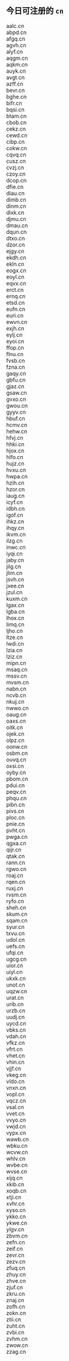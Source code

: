 
## 今日可注册的 `cn`
>
aalc.cn   
abpd.cn   
afgq.cn   
agvh.cn   
alyf.cn   
aqgm.cn   
aqkm.cn   
auyk.cn   
avgt.cn   
azff.cn   
bevr.cn   
bghe.cn   
bifr.cn   
bqsi.cn   
btam.cn   
cbob.cn   
cekz.cn   
cewd.cn   
cibp.cn   
cokw.cn   
cqvq.cn   
cusz.cn   
cvzj.cn   
czoy.cn   
dcop.cn   
dfie.cn   
diau.cn   
dimb.cn   
dinm.cn   
dixk.cn   
djmu.cn   
dmau.cn   
dqun.cn   
dtxo.cn   
dzor.cn   
ejgy.cn   
ekdh.cn   
ekln.cn   
eogx.cn   
eoyl.cn   
eqvx.cn   
erct.cn   
ernq.cn   
etsd.cn   
eufn.cn   
euri.cn   
ewvn.cn   
exjh.cn   
eylj.cn   
eyoi.cn   
ffop.cn   
flnu.cn   
fvsb.cn   
fzna.cn   
gaqy.cn   
gbfu.cn   
gjaz.cn   
gsaw.cn   
gvxo.cn   
gwou.cn   
gyyv.cn   
hbuf.cn   
hcmv.cn   
hehw.cn   
hfvj.cn   
hhki.cn   
hjox.cn   
hlfo.cn   
hujz.cn   
hvxu.cn   
hwpa.cn   
hzih.cn   
hzor.cn   
iaug.cn   
icyf.cn   
idbh.cn   
igof.cn   
ihkz.cn   
ihqy.cn   
ikvm.cn   
ilzg.cn   
inwc.cn   
iyqi.cn   
jaby.cn   
jilg.cn   
jlim.cn   
jsvh.cn   
jxee.cn   
jzul.cn   
kuxm.cn   
lgax.cn   
lgba.cn   
lhox.cn   
limq.cn   
ljho.cn   
ltze.cn   
lwdi.cn   
lzia.cn   
lziz.cn   
mipn.cn   
msaq.cn   
mssv.cn   
mvsm.cn   
nabn.cn   
ncvb.cn   
nkuj.cn   
nwwo.cn   
oaug.cn   
oaxs.cn   
oitk.cn   
ojek.cn   
olpz.cn   
oonw.cn   
osbm.cn   
ouvq.cn   
oxsi.cn   
oyby.cn   
pbom.cn   
pdui.cn   
peqv.cn   
phqu.cn   
pibn.cn   
pivs.cn   
ploc.cn   
pnie.cn   
pvht.cn   
pwga.cn   
qgxa.cn   
qijr.cn   
qtak.cn   
rann.cn   
rgwo.cn   
roaj.cn   
rqen.cn   
ruxj.cn   
rvsm.cn   
ryfo.cn   
sheh.cn   
skum.cn   
sqam.cn   
syur.cn   
txvu.cn   
udol.cn   
uefs.cn   
ufqi.cn   
ugcg.cn   
uior.cn   
uiyl.cn   
ukxk.cn   
unot.cn   
uqzw.cn   
urat.cn   
urib.cn   
urzb.cn   
uudj.cn   
uycd.cn   
vbks.cn   
vdah.cn   
vfkz.cn   
vfrt.cn   
vhet.cn   
vhin.cn   
vjjf.cn   
vkeg.cn   
vldo.cn   
vnxn.cn   
vopl.cn   
vqcz.cn   
vsal.cn   
vvet.cn   
vvyo.cn   
vwjd.cn   
vypx.cn   
wawb.cn   
wbku.cn   
wcvw.cn   
whlv.cn   
wvbe.cn   
wvse.cn   
xijq.cn   
xkib.cn   
xoqb.cn   
xtji.cn   
xvhr.cn   
xyso.cn   
ykko.cn   
ykwe.cn   
ylgv.cn   
zbvm.cn   
zefn.cn   
zeif.cn   
zevr.cn   
zezv.cn   
zfuq.cn   
zhuy.cn   
zhve.cn   
zjuf.cn   
zkru.cn   
znaj.cn   
zofh.cn   
zokn.cn   
ztii.cn   
zuht.cn   
zvbi.cn   
zvhm.cn   
zwow.cn   
zzag.cn   

